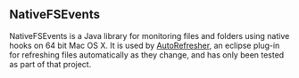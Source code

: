 NativeFSEvents
--------------

NativeFSEvents is a Java library for monitoring files and folders using native hooks on 64 bit Mac OS X. It is used by [AutoRefresher](https://github.com/zch/AutoRefresher), an eclipse plug-in for refreshing files automatically as they change, and has only been tested as part of that project.